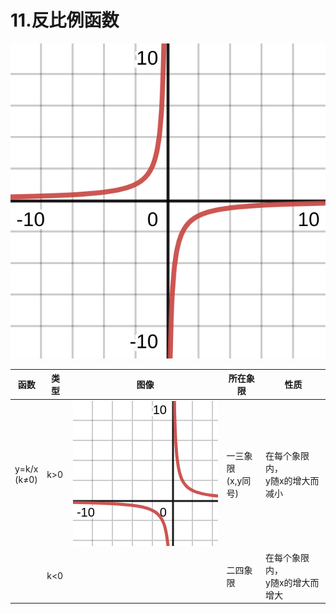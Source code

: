 # 11.反比例函数

![test](pics/desmos-graph.svg)


| 函数 | 类型 | 图像 | 所在象限 | 性质 |
| -    |  -  |  -   |  -      |  -   |
| y=k/x<br>(k≠0) | k>0 | <svg xmlns="http://www.w3.org/2000/svg" width="320" height="320"><g transform="scale(2,2)"><path fill="#fff" stroke="none" d="M0,0H160V160H0z"/><path d="M-0.5,0V160M31.5,0V160M47.5,0V160M63.5,0V160M95.5,0V160M111.5,0V160M127.5,0V160M143.5,0V160M0,143.5H160M0,127.5H160M0,111.5H160M0,95.5H160M0,63.5H160M0,47.5H160M0,31.5H160M0,15.5H160M0-0.5H160" style="stroke-miterlimit:10;stroke-opacity:.2;paint-order:fill stroke markers;stroke:#000;fill:none"/><path d="M15.5,0V160" style="stroke-miterlimit:10;stroke-opacity:.2;paint-order:fill stroke markers;stroke:#010000;fill:none"/><path d="M-0.5,0V160M0-0.5H160" style="stroke-miterlimit:10;stroke-opacity:.25;paint-order:fill stroke markers;stroke:#000;fill:none"/><path d="M80,0V160M0,80H160" style="stroke-width:1.5;stroke-miterlimit:10;stroke-opacity:.9;paint-order:fill stroke markers;stroke:#000;fill:none"/><text x="72.2" y="92.7" style="stroke-width:3;stroke-miterlimit:2;text-anchor:middle;text-decoration:normal;font-weight:normal;font-style:normal;font-size:10;font-family:Arial;stroke:#fff;fill:none">0</text><text x="72.2" y="92.7" style="text-anchor:middle;text-decoration:normal;font-weight:normal;font-style:normal;font-size:10;font-family:Arial;stroke:none;fill:#000">0</text><text x="10.2" y="92.7" style="stroke-width:3;stroke-miterlimit:2;text-anchor:middle;text-decoration:normal;font-weight:normal;font-style:normal;font-size:10;font-family:Arial;stroke:#fff;fill:none">-10</text><text x="10.2" y="92.7" style="text-anchor:middle;text-decoration:normal;font-weight:normal;font-style:normal;font-size:10;font-family:Arial;stroke:none;fill:#000">-10</text><text x="151.4" y="92.7" style="stroke-width:3;stroke-miterlimit:2;text-anchor:middle;text-decoration:normal;font-weight:normal;font-style:normal;font-size:10;font-family:Arial;stroke:#fff;fill:none">10</text><text x="151.4" y="92.7" style="text-anchor:middle;text-decoration:normal;font-weight:normal;font-style:normal;font-size:10;font-family:Arial;stroke:none;fill:#000">10</text><text x="67.8" y="154.7" style="stroke-width:3;stroke-miterlimit:2;text-anchor:middle;text-decoration:normal;font-weight:normal;font-style:normal;font-size:10;font-family:Arial;stroke:#fff;fill:none">-10</text><text x="67.8" y="154.7" style="text-anchor:middle;text-decoration:normal;font-weight:normal;font-style:normal;font-size:10;font-family:Arial;stroke:none;fill:#000">-10</text><text x="69.4" y="10.7" style="stroke-width:3;stroke-miterlimit:2;text-anchor:middle;text-decoration:normal;font-weight:normal;font-style:normal;font-size:10;font-family:Arial;stroke:#fff;fill:none">10</text><text x="69.4" y="10.7" style="text-anchor:middle;text-decoration:normal;font-weight:normal;font-style:normal;font-size:10;font-family:Arial;stroke:none;fill:#000">10</text><path d="M-0.5,81.1l13.2,0.3,10.2,0.4,7.9,0.3,6.4,0.4,5.2,0.5,4.3,0.4,3.6,0.5,3.1,0.5,2.6,0.5,2.2,0.6,2,0.6,1.7,0.7,1.5,0.7,1.4,0.7,1.3,0.8,1.1,0.9,1.1,1,0.8,1,0.8,1,0.7,1,0.7,1.2,0.6,1.3,0.6,1.4,0.6,1.6,0.5,1.7,0.4,1.8,0.5,2.2,0.4,2.4,0.4,2.6,0.4,3.2,0.4,3.4,0.3,4.3,0.3,4.7,0.3,5.8,0.3,6.5,0.3,8.4,0.3,11.1,0.1,8m3-171l0.1,3.1,0.2,12.2,0.3,9,0.3,7.8,0.3,6.1,0.4,5.3,0.3,4.3,0.4,3.8,0.5,3.3,0.4,2.8,0.5,2.5,0.4,2,0.5,1.9,0.6,1.7,0.5,1.5,0.6,1.3,0.6,1.2,0.7,1.2,0.8,1,0.8,1,0.9,1,1,0.9,1.2,0.8,1.3,0.8,1.4,0.7,1.5,0.7,1.8,0.6,2,0.6,2.2,0.6,2.5,0.5,3,0.5,3.4,0.4,4.1,0.4,4.8,0.4,5.9,0.4,7.1,0.4,8.9,0.3,11.1,0.3,5.2,0.1" style="stroke-opacity:.9;stroke-width:2.5;stroke-miterlimit:10;stroke-linejoin:round;stroke-linecap:round;paint-order:fill stroke markers;stroke:#c74440;fill:none"/></g></svg>  | 一三象限<br>(x,y同号) | 在每个象限内，<br>y随x的增大而减小 |
| | k<0 |   | 二四象限 | 在每个象限内，<br>y随x的增大而增大 |